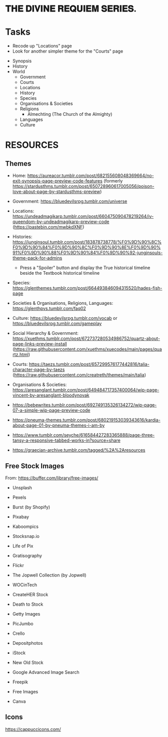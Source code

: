 # 𝐓𝐇𝐄 𝐃𝐈𝐕𝐈𝐍𝐄 𝐑𝐄𝐐𝐔𝐈𝐄𝐌 𝐒𝐄𝐑𝐈𝐄𝐒.

# Tasks
- Recode up "Locations" page
- Look for another simpler theme for the "Courts" page

*   Synopsis
*   History
*   World
    - Government
    - Courts
    - Locations
    - History
    - Species
    - Organisations & Societies
    - Religions
        - Almechting (The Church of the Almighty)
    - Languages
    - Culture

# RESOURCES
## Themes
- Home: https://aureacor.tumblr.com/post/682155608048369664/no-exit-synopsis-page-preview-code-features (formerly https://stardusthms.tumblr.com/post/650728960617005056/poison-love-about-page-by-stardusthms-preview)
- Government: https://bluedevilsrpg.tumblr.com/universe
- Locations: https://undeadmagikarp.tumblr.com/post/660475090478219264/iv-queendom-by-undeadmagikarp-preview-code (https://pastebin.com/mwbkdXNF)
- Histories: https://jungjnsoul.tumblr.com/post/183878738778/%F0%9D%90%8C%F0%9D%90%84%F0%9D%90%8C%F0%9D%90%8E%F0%9D%90%91%F0%9D%90%88%F0%9D%90%84%F0%9D%90%92-jungjnsouls-theme-pack-for-admins
    - Press a "Spoiler" button and display the True historical timeline beside the Textbook historical timeline
- Species: https://glenthemes.tumblr.com/post/664493846094315520/hades-fish-page
- Societies & Organisations, Religions, Languages: https://glenthpvs.tumblr.com/faq02
- Culture: https://bluedevilsrpg.tumblr.com/vocab or https://bluedevilsrpg.tumblr.com/gameplay

- Social Hierarchy & Government: https://xuethms.tumblr.com/post/672737280534986752/quartz-about-page-links-preview-install (https://raw.githubusercontent.com/xuethms/xuecodes/main/pages/quartz.html)
- Courts: https://taezs.tumblr.com/post/657299576177442816/talia-character-page-by-taezs (https://raw.githubusercontent.com/creatreth/themes/main/talia)
- Organisations & Societies: https://aresanglant.tumblr.com/post/649484717357400064/wip-page-vincent-by-aresanglant-bloodynovak

- https://bebewrites.tumblr.com/post/692749135326134272/wip-page-07-a-simple-wip-page-preview-code
- https://pneuma-themes.tumblr.com/post/680219153039343616/kardia-about-page-01-by-pneuma-themes-i-am-by
- https://www.tumblr.com/seyche/616584427283365888/page-three-tansy-a-responsive-tabbed-works-in?source=share

- https://graecian-archive.tumblr.com/tagged/%2A%2Aresources

## Free Stock Images
From: https://buffer.com/library/free-images/

- Unsplash
- Pexels
- Burst (by Shopify)
- Pixabay
- Kaboompics
- Stocksnap.io
- Life of Pix

- Gratisography
- Flickr
- The Jopwell Collection (by Jopwell)
- WOCinTech
- CreateHER Stock
- Death to Stock
- Getty Images
- PicJumbo
- Crello
- Depositphotos
- iStock
- New Old Stock
- Google Advanced Image Search

- Freepik
- Free Images
- Canva

## Icons
https://cappuccicons.com/